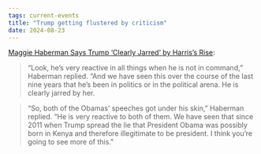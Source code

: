 ```yaml
---
tags: current-events
title: "Trump getting flustered by criticism"
date: 2024-08-23
---
```


[Maggie Haberman Says Trump ‘Clearly Jarred’ by Harris’s Rise](https://www.mediaite.com/tv/maggie-haberman-says-trump-clearly-jarred-by-harriss-rapid-rise-he-is-not-in-command-of-himself/):

> “Look, he’s very reactive in all things when he is not in command,” Haberman replied. “And we have seen this over the course of the last nine years that he’s been in politics or in the political arena. He is clearly jarred by her. 

> “So, both of the Obamas’ speeches got under his skin,” Haberman replied. “He is very reactive to both of them. We have seen that since 2011 when Trump spread the lie that President Obama was possibly born in Kenya and therefore illegitimate to be president. I think you’re going to see more of this."